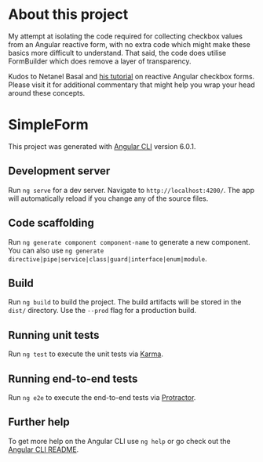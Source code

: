# About this project

My attempt at isolating the code required for collecting checkbox values from an Angular reactive form, with no extra code which might make these basics more difficult to understand. That said, the code does utilise FormBuilder which does remove a layer of transparency.

Kudos to Netanel Basal and [his tutorial](https://netbasal.com/handling-multiple-checkboxes-in-angular-forms-57eb8e846d21) on reactive Angular checkbox forms. Please visit it for additional commentary that might help you wrap your head around these concepts.

# SimpleForm

This project was generated with [Angular CLI](https://github.com/angular/angular-cli) version 6.0.1.

## Development server

Run `ng serve` for a dev server. Navigate to `http://localhost:4200/`. The app will automatically reload if you change any of the source files.

## Code scaffolding

Run `ng generate component component-name` to generate a new component. You can also use `ng generate directive|pipe|service|class|guard|interface|enum|module`.

## Build

Run `ng build` to build the project. The build artifacts will be stored in the `dist/` directory. Use the `--prod` flag for a production build.

## Running unit tests

Run `ng test` to execute the unit tests via [Karma](https://karma-runner.github.io).

## Running end-to-end tests

Run `ng e2e` to execute the end-to-end tests via [Protractor](http://www.protractortest.org/).

## Further help

To get more help on the Angular CLI use `ng help` or go check out the [Angular CLI README](https://github.com/angular/angular-cli/blob/master/README.md).
